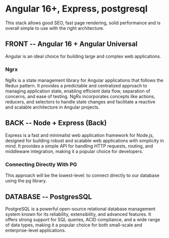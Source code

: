 # Angular 16+, Express, postgresql

This stack allows good SEO, fast page rendering, solid performance and is overall simple to use with the right architecture.

## FRONT -- Angular 16 + Angular Universal

Angular is an ideal choice for building large and complex web applications.

### Ngrx

NgRx is a state management library for Angular applications that follows the Redux pattern. It provides a predictable and centralized approach to managing application state, enabling efficient data flow, separation of concerns, and ease of testing. NgRx incorporates concepts like actions, reducers, and selectors to handle state changes and facilitate a reactive and scalable architecture in Angular projects.

## BACK -- Node + Express (Back)

Express is a fast and minimalist web application framework for Node.js, designed for building robust and scalable web applications with simplicity in mind. It provides a simple API for handling HTTP requests, routing, and middleware integration, making it a popular choice for developers.

### Connecting Directly With PG

This approach will be the lowest-level: to connect directly to our database using the pg library.

## DATABASE -- PostgresSQL 

PostgreSQL is a powerful open-source relational database management system known for its reliability, extensibility, and advanced features. It offers strong support for SQL queries, ACID compliance, and a wide range of data types, making it a popular choice for both small-scale and enterprise-level applications.

